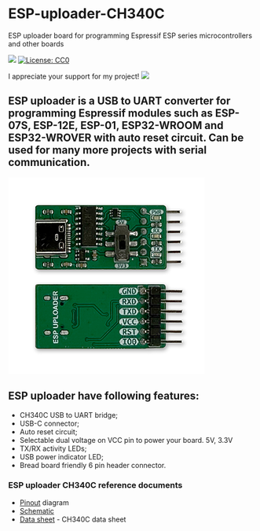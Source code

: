 # ESP-uploader-CH340C

ESP uploader board for programming Espressif ESP series microcontrollers and other boards

[![](https://img.shields.io/github/v/release/srg74/ESP-uploader-CH340C)](https://img.shields.io/github/v/release/srg74/ESP-uploader-CH340C)
[![License: CC0](https://img.shields.io/badge/License-CC0-blue.svg?style=flat-square)](https://github.com/srg74/ESP-uploader-CH340C/blob/master/LICENSE)

I appreciate your support for my project! [![](https://www.paypalobjects.com/en_US/i/btn/btn_donateCC_LG.gif)](https://www.paypal.com/cgi-bin/webscr?cmd=_s-xclick&hosted_button_id=VU7L89Z2RR7S4&source=url)

## ESP uploader is a USB to UART converter for programming Espressif modules such as ESP-07S, ESP-12E, ESP-01, ESP32-WROOM and ESP32-WROVER with auto reset circuit. Can be used for many more projects with serial communication.

![Board](https://github.com/srg74/ESP-uploader-CH340C/blob/main/resources/ESP-uploader-CH340C.png)

## ESP uploader have following features:

- CH340C USB to UART bridge;
- USB-C connector;
- Auto reset circuit;
- Selectable dual voltage on VCC pin to power your board. 5V, 3.3V
- TX/RX activity LEDs;
- USB power indicator LED;
- Bread board friendly 6 pin header connector.

### ESP uploader CH340C reference documents

- [Pinout](https://github.com/srg74/ESP-uploader-CH340C/blob/main/resources/ESP-uploader-CH340C-pinout.pdf) diagram
- [Schematic](https://github.com/srg74/ESP-uploader-CH340C/blob/main/resources/ESP-uploader-CH340C_schematic.pdf)
- [Data sheet](https://www.mpja.com/download/35227cpdata.pdf) - CH340C data sheet
